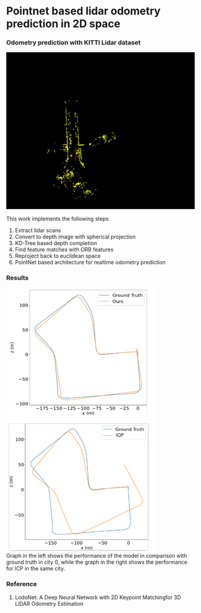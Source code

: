 # Pointnet based lidar odometry prediction in 2D space

### Odometry prediction with KITTI Lidar dataset

![gesture detection](odom.gif)

This work implements the following steps
1. Extract lidar scans
2. Convert to depth image with spherical projection
3. KD-Tree based depth completion
4. Find feature matches with ORB features
5. Reproject back to euclidean space 
3. PointNet based architecture for realtime odometry prediction

### Results

<div align="left">
  <img src="model_output.png" alt="Image 1" width="400" height="350" style="margin-right: 20px;">
  <img src="icp_output.png" alt="Image 2" width="400" height="350">
</div>
Graph in the left shows the performance of the model in comparison with ground truth in city 0, while the graph in the right shows the performance for ICP in the same city.

### Reference
1. LodoNet: A Deep Neural Network with 2D Keypoint Matchingfor 3D LiDAR Odometry Estimation
